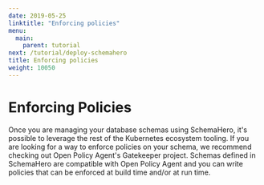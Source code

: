 ```yaml
---
date: 2019-05-25
linktitle: "Enforcing policies"
menu:
  main:
    parent: tutorial
next: /tutorial/deploy-schemahero
title: Enforcing policies
weight: 10050
---
```


# Enforcing Policies

Once you are managing your database schemas using SchemaHero, it's possible to leverage the rest of the Kubernetes ecosystem tooling. If you are looking for a way to enforce policies on your schema, we recommend checking out Open Policy Agent's Gatekeeper project. Schemas defined in SchemaHero are compatible with Open Policy Agent and you can write policies that can be enforced at build time and/or at run time.

